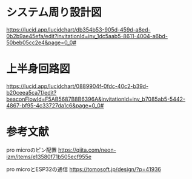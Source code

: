 # システム周り設計図
https://lucid.app/lucidchart/db354b53-905d-459d-a8ed-0b2b9ae45efa/edit?invitationId=inv_1dc5aab5-8611-4004-a6bd-50beb05cc2e4&page=0_0#


# 上半身回路図
https://lucid.app/lucidchart/0889904f-0fdc-40c2-b39d-b20ceea5ca7f/edit?beaconFlowId=F5AB5687B8B6396A&invitationId=inv_b7085ab5-5442-4867-bf95-4c33727da1c6&page=0_0#




# 参考文献
pro microのピン配置
https://qiita.com/neon-izm/items/e13580f71b505ecf955e


pro microとESP32の通信
https://tomosoft.jp/design/?p=41936
